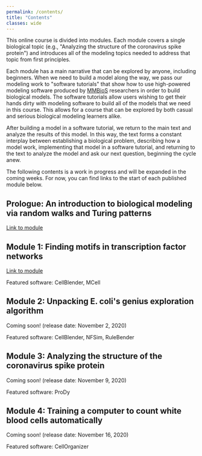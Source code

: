 ```yaml
---
permalink: /contents/
title: "Contents"
classes: wide
---
```


This online course is divided into modules. Each module covers a single biological topic (e.g., "Analyzing the structure of the coronavirus spike protein") and introduces all of the modeling topics needed to address that topic from first principles.

Each module has a main narrative that can be explored by anyone, including beginners. When we need to build a model along the way, we pass our modeling work to "software tutorials" that show how to use high-powered modeling software produced by [MMBioS](http://mmbios.pitt.edu) researchers in order to build biological models. The software tutorials allow users wishing to get their hands dirty with modeling software to build all of the models that we need in this course. This allows for a course that can be explored by both casual and serious biological modeling learners alike.

After building a model in a software tutorial, we return to the main text and analyze the results of this model. In this way, the text forms a constant interplay between establishing a biological problem, describing how a model work, implementing that model in a software tutorial, and returning to the text to analyze the model and ask our next question, beginning the cycle anew.

The following contents is a work in progress and will be expanded in the coming weeks. For now, you can find links to the start of each published module below.

## Prologue: An introduction to biological modeling via random walks and Turing patterns ##

[Link to module](../prologue/)

## Module 1: Finding motifs in transcription factor networks ##

[Link to module](../motifs/home)

Featured software: CellBlender, MCell

## Module 2: Unpacking E. coli's genius exploration algorithm ##

Coming soon! (release date: November 2, 2020)

Featured software: CellBlender, NFSim, RuleBender

## Module 3: Analyzing the structure of the coronavirus spike protein ##

Coming soon! (release date: November 9, 2020)

Featured software: ProDy

## Module 4: Training a computer to count white blood cells automatically ##

Coming soon! (release date: November 16, 2020)

Featured software: CellOrganizer
